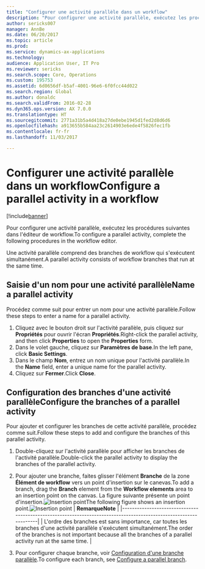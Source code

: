 ```yaml
---
title: "Configurer une activité parallèle dans un workflow"
description: "Pour configurer une activité parallèle, exécutez les procédures suivantes dans l'éditeur de workflow."
author: sericks007
manager: AnnBe
ms.date: 06/20/2017
ms.topic: article
ms.prod: 
ms.service: dynamics-ax-applications
ms.technology: 
audience: Application User, IT Pro
ms.reviewer: sericks
ms.search.scope: Core, Operations
ms.custom: 195753
ms.assetid: 6d0656df-b5af-4001-96e6-6f0fcc44d022
ms.search.region: Global
ms.author: donaldc
ms.search.validFrom: 2016-02-28
ms.dyn365.ops.version: AX 7.0.0
ms.translationtype: HT
ms.sourcegitcommit: 2771a31b5a4d418a27de0ebe1945d1fed2d8d6d6
ms.openlocfilehash: a913655b584aa23c2614903e6ede4f5826fec1fb
ms.contentlocale: fr-fr
ms.lasthandoff: 11/03/2017

---
```


# <a name="configure-a-parallel-activity-in-a-workflow"></a><span data-ttu-id="f6d27-103">Configurer une activité parallèle dans un workflow</span><span class="sxs-lookup"><span data-stu-id="f6d27-103">Configure a parallel activity in a workflow</span></span>

[!include[banner](../includes/banner.md)]


<span data-ttu-id="f6d27-104">Pour configurer une activité parallèle, exécutez les procédures suivantes dans l'éditeur de workflow.</span><span class="sxs-lookup"><span data-stu-id="f6d27-104">To configure a parallel activity, complete the following procedures in the workflow editor.</span></span>

<span data-ttu-id="f6d27-105">Une activité parallèle comprend des branches de workflow qui s'exécutent simultanément.</span><span class="sxs-lookup"><span data-stu-id="f6d27-105">A parallel activity consists of workflow branches that run at the same time.</span></span>

## <a name="name-a-parallel-activity"></a><span data-ttu-id="f6d27-106">Saisie d'un nom pour une activité parallèle</span><span class="sxs-lookup"><span data-stu-id="f6d27-106">Name a parallel activity</span></span>
<span data-ttu-id="f6d27-107">Procédez comme suit pour entrer un nom pour une activité parallèle.</span><span class="sxs-lookup"><span data-stu-id="f6d27-107">Follow these steps to enter a name for a parallel activity.</span></span>
1.  <span data-ttu-id="f6d27-108">Cliquez avec le bouton droit sur l'activité parallèle, puis cliquez sur **Propriétés** pour ouvrir l'écran **Propriétés**.</span><span class="sxs-lookup"><span data-stu-id="f6d27-108">Right-click the parallel activity, and then click **Properties** to open the **Properties** form.</span></span>
2.  <span data-ttu-id="f6d27-109">Dans le volet gauche, cliquez sur **Paramètres de base**.</span><span class="sxs-lookup"><span data-stu-id="f6d27-109">In the left pane, click **Basic Settings**.</span></span>
3.  <span data-ttu-id="f6d27-110">Dans le champ **Nom**, entrez un nom unique pour l'activité parallèle.</span><span class="sxs-lookup"><span data-stu-id="f6d27-110">In the **Name** field, enter a unique name for the parallel activity.</span></span>
4.  <span data-ttu-id="f6d27-111">Cliquez sur **Fermer**.</span><span class="sxs-lookup"><span data-stu-id="f6d27-111">Click **Close**.</span></span>

## <a name="configure-the-branches-of-a-parallel-activity"></a><span data-ttu-id="f6d27-112">Configuration des branches d'une activité parallèle</span><span class="sxs-lookup"><span data-stu-id="f6d27-112">Configure the branches of a parallel activity</span></span>
<span data-ttu-id="f6d27-113">Pour ajouter et configurer les branches de cette activité parallèle, procédez comme suit.</span><span class="sxs-lookup"><span data-stu-id="f6d27-113">Follow these steps to add and configure the branches of this parallel activity.</span></span>
1.  <span data-ttu-id="f6d27-114">Double-cliquez sur l'activité parallèle pour afficher les branches de l'activité parallèle.</span><span class="sxs-lookup"><span data-stu-id="f6d27-114">Double-click the parallel activity to display the branches of the parallel activity.</span></span>
2.  <span data-ttu-id="f6d27-115">Pour ajouter une branche, faites glisser l'élément **Branche** de la zone **Élément de workflow** vers un point d'insertion sur le canevas.</span><span class="sxs-lookup"><span data-stu-id="f6d27-115">To add a branch, drag the **Branch** element from the **Workflow elements** area to an insertion point on the canvas.</span></span> <span data-ttu-id="f6d27-116">La figure suivante présente un point d'insertion.![Insertion point](./media/workflow_insertionpoint.gif)</span><span class="sxs-lookup"><span data-stu-id="f6d27-116">The following figure shows an insertion point.![Insertion point](./media/workflow_insertionpoint.gif)</span></span>
    | <span data-ttu-id="f6d27-117">**Remarque**</span><span class="sxs-lookup"><span data-stu-id="f6d27-117">**Note**</span></span>                                                                                                         |
    |------------------------------------------------------------------------------------------------------------------|
    | <span data-ttu-id="f6d27-118">L'ordre des branches est sans importance, car toutes les branches d'une activité parallèle s'exécutent simultanément.</span><span class="sxs-lookup"><span data-stu-id="f6d27-118">The order of the branches is not important because all the branches of a parallel activity run at the same time.</span></span> |

3.  <span data-ttu-id="f6d27-119">Pour configurer chaque branche, voir [Configuration d'une branche parallèle](configure-parallel-branch-workflow.md).</span><span class="sxs-lookup"><span data-stu-id="f6d27-119">To configure each branch, see [Configure a parallel branch](configure-parallel-branch-workflow.md).</span></span>






